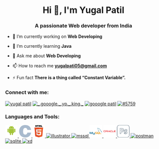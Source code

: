 <h1 align="center">Hi 👋, I'm Yugal Patil</h1>
<h3 align="center">A passionate Web developer from India</h3>

- 🔭 I’m currently working on **Web Developing**

- 🌱 I’m currently learning **Java**

- 💬 Ask me about **Web Developing**

- 📫 How to reach me **yugalpati05@gmail.com**

- ⚡ Fun fact **There is a thing called “Constant Variable”.**

<h3 align="left">Connect with me:</h3>
<p align="left">
<a href="https://fb.com/yugal patil" target="blank"><img align="center" src="https://cdn.jsdelivr.net/npm/simple-icons@3.0.1/icons/facebook.svg" alt="yugal patil" height="30" width="40" /></a>
<a href="https://instagram.com/_.gooogle._.yp._.king._" target="blank"><img align="center" src="https://cdn.jsdelivr.net/npm/simple-icons@3.0.1/icons/instagram.svg" alt="_.gooogle._.yp._.king._" height="30" width="40" /></a>
<a href="https://www.youtube.com/c/gooogle patil" target="blank"><img align="center" src="https://cdn.jsdelivr.net/npm/simple-icons@3.0.1/icons/youtube.svg" alt="gooogle patil" height="30" width="40" /></a>
<a href="https://discord.gg/#5759" target="blank"><img align="center" src="https://cdn.jsdelivr.net/npm/simple-icons@3.0.1/icons/discord.svg" alt="#5759" height="30" width="40" /></a>
</p>

<h3 align="left">Languages and Tools:</h3>
<p align="left"> <a href="https://developer.android.com" target="_blank"> <img src="https://raw.githubusercontent.com/devicons/devicon/master/icons/android/android-original-wordmark.svg" alt="android" width="40" height="40"/> </a> <a href="https://www.cprogramming.com/" target="_blank"> <img src="https://raw.githubusercontent.com/devicons/devicon/master/icons/c/c-original.svg" alt="c" width="40" height="40"/> </a> <a href="https://www.w3.org/html/" target="_blank"> <img src="https://raw.githubusercontent.com/devicons/devicon/master/icons/html5/html5-original-wordmark.svg" alt="html5" width="40" height="40"/> </a> <a href="https://www.adobe.com/in/products/illustrator.html" target="_blank"> <img src="https://www.vectorlogo.zone/logos/adobe_illustrator/adobe_illustrator-icon.svg" alt="illustrator" width="40" height="40"/> </a> <a href="https://www.microsoft.com/en-us/sql-server" target="_blank"> <img src="https://cdn.worldvectorlogo.com/logos/microsoft-sql-server.svg" alt="mssql" width="40" height="40"/> </a> <a href="https://www.mysql.com/" target="_blank"> <img src="https://raw.githubusercontent.com/devicons/devicon/master/icons/mysql/mysql-original-wordmark.svg" alt="mysql" width="40" height="40"/> </a> <a href="https://www.oracle.com/" target="_blank"> <img src="https://raw.githubusercontent.com/devicons/devicon/master/icons/oracle/oracle-original.svg" alt="oracle" width="40" height="40"/> </a> <a href="https://www.photoshop.com/en" target="_blank"> <img src="https://raw.githubusercontent.com/devicons/devicon/master/icons/photoshop/photoshop-line.svg" alt="photoshop" width="40" height="40"/> </a> <a href="https://postman.com" target="_blank"> <img src="https://www.vectorlogo.zone/logos/getpostman/getpostman-icon.svg" alt="postman" width="40" height="40"/> </a> <a href="https://www.sqlite.org/" target="_blank"> <img src="https://www.vectorlogo.zone/logos/sqlite/sqlite-icon.svg" alt="sqlite" width="40" height="40"/> </a> <a href="https://www.adobe.com/products/xd.html" target="_blank"> <img src="https://cdn.worldvectorlogo.com/logos/adobe-xd.svg" alt="xd" width="40" height="40"/> </a> </p>



